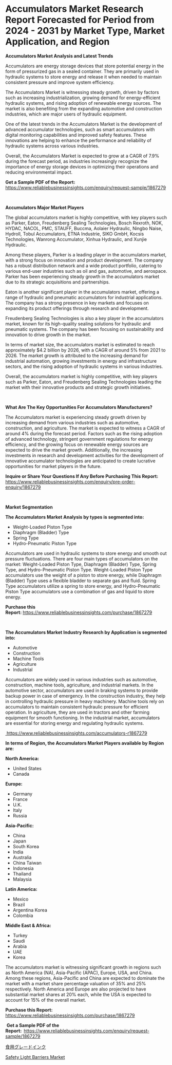 <p><h1>Accumulators Market Research Report Forecasted for Period from 2024 -  2031 by Market Type, Market Application, and Region</h1></p><p><strong>Accumulators Market Analysis and Latest Trends</strong></p>
<p><p>Accumulators are energy storage devices that store potential energy in the form of pressurized gas in a sealed container. They are primarily used in hydraulic systems to store energy and release it when needed to maintain consistent pressure and improve system efficiency.</p><p>The Accumulators Market is witnessing steady growth, driven by factors such as increasing industrialization, growing demand for energy-efficient hydraulic systems, and rising adoption of renewable energy sources. The market is also benefiting from the expanding automotive and construction industries, which are major users of hydraulic equipment.</p><p>One of the latest trends in the Accumulators Market is the development of advanced accumulator technologies, such as smart accumulators with digital monitoring capabilities and improved safety features. These innovations are helping to enhance the performance and reliability of hydraulic systems across various industries.</p><p>Overall, the Accumulators Market is expected to grow at a CAGR of 7.9% during the forecast period, as industries increasingly recognize the importance of energy storage devices in optimizing their operations and reducing environmental impact.</p></p>
<p><strong>Get a Sample PDF of the Report:&nbsp;</strong> <a href="https://www.reliablebusinessinsights.com/enquiry/request-sample/1867279">https://www.reliablebusinessinsights.com/enquiry/request-sample/1867279</a></p>
<p>&nbsp;</p>
<p><strong>Accumulators Major Market Players</strong></p>
<p><p>The global accumulators market is highly competitive, with key players such as Parker, Eaton, Freudenberg Sealing Technologies, Bosch Rexroth, NOK, HYDAC, NACOL, PMC, STAUFF, Buccma, Aolaier Hydraulic, Ningbo Naise, Hydroll, Tobul Accumulators, ETNA Industrie, SIKO GmbH, Kocsis Technologies, Wanrong Accumulator, Xinhua Hydraulic, and Xunjie Hydraulic.</p><p>Among these players, Parker is a leading player in the accumulators market, with a strong focus on innovation and product development. The company has a robust distribution network and a wide product portfolio, catering to various end-user industries such as oil and gas, automotive, and aerospace. Parker has been experiencing steady growth in the accumulators market due to its strategic acquisitions and partnerships.</p><p>Eaton is another significant player in the accumulators market, offering a range of hydraulic and pneumatic accumulators for industrial applications. The company has a strong presence in key markets and focuses on expanding its product offerings through research and development.</p><p>Freudenberg Sealing Technologies is also a key player in the accumulators market, known for its high-quality sealing solutions for hydraulic and pneumatic systems. The company has been focusing on sustainability and innovation to drive growth in the market.</p><p>In terms of market size, the accumulators market is estimated to reach approximately $4.2 billion by 2026, with a CAGR of around 5% from 2021 to 2026. The market growth is attributed to the increasing demand for industrial automation, growing investments in energy and infrastructure sectors, and the rising adoption of hydraulic systems in various industries.</p><p>Overall, the accumulators market is highly competitive, with key players such as Parker, Eaton, and Freudenberg Sealing Technologies leading the market with their innovative products and strategic growth initiatives.</p></p>
<p>&nbsp;</p>
<p><strong>What Are The Key Opportunities For Accumulators Manufacturers?</strong></p>
<p><p>The Accumulators market is experiencing steady growth driven by increasing demand from various industries such as automotive, construction, and agriculture. The market is expected to witness a CAGR of around 4% during the forecast period. Factors such as the rising adoption of advanced technology, stringent government regulations for energy efficiency, and the growing focus on renewable energy sources are expected to drive the market growth. Additionally, the increasing investments in research and development activities for the development of innovative accumulator technologies are anticipated to create lucrative opportunities for market players in the future.</p></p>
<p><strong>Inquire or Share Your Questions If Any Before Purchasing This Report:</strong> <a href="https://www.reliablebusinessinsights.com/enquiry/pre-order-enquiry/1867279">https://www.reliablebusinessinsights.com/enquiry/pre-order-enquiry/1867279</a></p>
<p>&nbsp;</p>
<p><strong>Market Segmentation</strong></p>
<p><strong>The Accumulators Market Analysis by types is segmented into:</strong></p>
<p><ul><li>Weight-Loaded Piston Type</li><li>Diaphragm (Bladder) Type</li><li>Spring Type</li><li>Hydro-Pneumatic Piston Type</li></ul></p>
<p><p>Accumulators are used in hydraulic systems to store energy and smooth out pressure fluctuations. There are four main types of accumulators on the market: Weight-Loaded Piston Type, Diaphragm (Bladder) Type, Spring Type, and Hydro-Pneumatic Piston Type. Weight-Loaded Piston Type accumulators use the weight of a piston to store energy, while Diaphragm (Bladder) Type uses a flexible bladder to separate gas and fluid. Spring Type accumulators utilize a spring to store energy, and Hydro-Pneumatic Piston Type accumulators use a combination of gas and liquid to store energy.</p></p>
<p><strong>Purchase this Report:&nbsp;</strong><a href="https://www.reliablebusinessinsights.com/purchase/1867279">https://www.reliablebusinessinsights.com/purchase/1867279</a></p>
<p>&nbsp;</p>
<p><strong>The Accumulators Market Industry Research by Application is segmented into:</strong></p>
<p><ul><li>Automotive</li><li>Construction</li><li>Machine Tools</li><li>Agriculture</li><li>Industrial</li></ul></p>
<p><p>Accumulators are widely used in various industries such as automotive, construction, machine tools, agriculture, and industrial markets. In the automotive sector, accumulators are used in braking systems to provide backup power in case of emergency. In the construction industry, they help in controlling hydraulic pressure in heavy machinery. Machine tools rely on accumulators to maintain consistent hydraulic pressure for efficient operation. In agriculture, they are used in tractors and other farming equipment for smooth functioning. In the industrial market, accumulators are essential for storing energy and regulating hydraulic systems.</p></p>
<p><a href="https://www.reliablebusinessinsights.com/accumulators-r1867279">&nbsp;https://www.reliablebusinessinsights.com/accumulators-r1867279</a></p>
<p><strong>In terms of Region, the Accumulators Market Players available by Region are:</strong></p>
<p>
    <p> <strong> North America: </strong>
        <ul>
            <li>United States</li>
            <li>Canada</li>
        </ul>
        </p> 
    <p> <strong> Europe: </strong>
        <ul>
            <li>Germany</li>
            <li>France</li>
            <li>U.K.</li>
            <li>Italy</li>
            <li>Russia</li>
        </ul>
        </p> 
    <p> <strong> Asia-Pacific: </strong>
        <ul>
            <li>China</li>
            <li>Japan</li>
            <li>South Korea</li>
            <li>India</li>
            <li>Australia</li>
            <li>China Taiwan</li>
            <li>Indonesia</li>
            <li>Thailand</li>
            <li>Malaysia</li>
        </ul>
        </p> 
    <p> <strong> Latin America: </strong>
        <ul>
            <li>Mexico</li>
            <li>Brazil</li>
            <li>Argentina Korea</li>
            <li>Colombia</li>
        </ul>
        </p> 
    <p> <strong> Middle East & Africa: </strong>
        <ul>
            <li>Turkey</li>
            <li>Saudi</li>
            <li>Arabia</li>
            <li>UAE</li>
            <li>Korea</li>
        </ul>
    </p>
    </p>
<p><p>The accumulators market is witnessing significant growth in regions such as North America (NA), Asia-Pacific (APAC), Europe, USA, and China. Among these regions, Asia-Pacific and China are expected to dominate the market with a market share percentage valuation of 35% and 25% respectively. North America and Europe are also projected to have substantial market shares at 20% each, while the USA is expected to account for 15% of the overall market.</p></p>
<p><strong>Purchase this Report: </strong><a href="https://www.reliablebusinessinsights.com/purchase/1867279">https://www.reliablebusinessinsights.com/purchase/1867279</a></p>
<p>&nbsp;<strong>Get a Sample PDF of the Report:&nbsp;&nbsp;</strong><a href="https://www.reliablebusinessinsights.com/enquiry/request-sample/1867279">https://www.reliablebusinessinsights.com/enquiry/request-sample/1867279</a></p>
<p><strong></strong></p>
<p><p><a href="https://github.com/BrionnaBoyle/Market-Research-Report-List-1/blob/main/8546582157309.md">食用グレードインク</a></p><p><a href="https://github.com/NaomieConner2023/Market-Research-Report-List-1/blob/main/safety-light-barriers-market.md">Safety Light Barriers Market</a></p></p>
